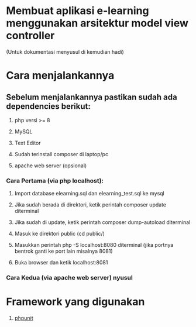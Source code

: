 <h1>Membuat aplikasi e-learning menggunakan arsitektur model view controller</h1>
(Untuk dokumentasi menyusul di kemudian hadi)

<h1>Cara menjalankannya</h1>
<h2>Sebelum menjalankannya pastikan sudah ada dependencies berikut:</h2>
    <ol>
        <li>
            <p>php versi >= 8</p>
        </li>
        <li>
            <p>MySQL</p>
        </li>
        <li>
            <p>Text Editor</p>
        </li>
        <li>
            <p>Sudah terinstall composer di laptop/pc</p>
        </li>
        <li>
            <p>apache web server (opsional)</p>
        </li>
    </ol>
<h3>Cara Pertama (via php localhost):</h3>
<ol>
    <li>
        <p>Import database elearning.sql dan elearning_test.sql ke mysql </p>
    </li>
    <li>
        <p>Jika sudah berada di direktori, ketik perintah composer update diterminal</p>
    </li>
    <li>
        <p>Jika sudah di update, ketik perintah composer dump-autoload  diterminal</p>
    </li>
    <li>
        <p>Masuk ke direktori public (cd public/)</p>
    </li>
    <li>
        <p>Masukkan perintah php -S localhost:8080 diterminal (jika portnya bentrok ganti ke port lain misalnya 8081)</p>
    </li>
    <li>
        <p>Buka browser dan ketik localhost:8081</p>
    </li>
</ol>

<h3>Cara Kedua (via apache web server) nyusul<h3>

<h1>Framework yang digunakan</h1>
<ol>
    <li><a href="https://phpunit.de/">phpunit</a></li>
</ol>
